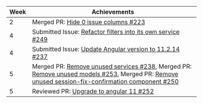 | Week | Achievements |
| ---- | ------------ |
| 2 | Merged PR: [Hide 0 issue columns #223]() |
| 4 | Submitted Issue: [Refactor filters into its own service #249]() |
| 4 | Submitted Issue: [Update Angular version to 11.2.14 #237]() |
| 5 | Merged PR: [Remove unused services #238](), Merged PR: [Remove unused models #253](), Merged PR: [Remove unused session-fix-confirmation component #250]() |
| 5 | Reviewed PR: [Upgrade to angular 11 #252]() |
